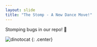 ```yaml
---
layout: slide
title: "The Stomp - A New Dance Move!"
---
```


Stomping bugs in our repo! :bug: 

![dinotocat](https://octodex.github.com/images/dinotocat.png)
{: .center}
